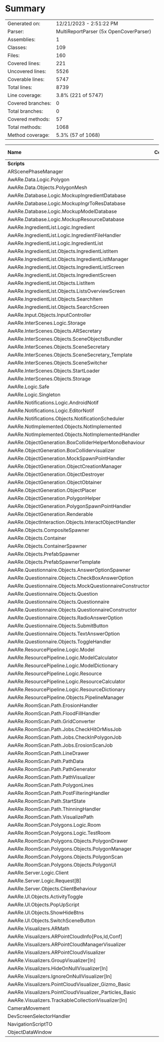 ﻿# Summary
|||
|:---|:---|
| Generated on: | 12/21/2023 - 2:51:22 PM |
| Parser: | MultiReportParser (5x OpenCoverParser) |
| Assemblies: | 1 |
| Classes: | 109 |
| Files: | 160 |
| Covered lines: | 221 |
| Uncovered lines: | 5526 |
| Coverable lines: | 5747 |
| Total lines: | 8739 |
| Line coverage: | 3.8% (221 of 5747) |
| Covered branches: | 0 |
| Total branches: | 0 |
| Covered methods: | 57 |
| Total methods: | 1068 |
| Method coverage: | 5.3% (57 of 1068) |

|**Name**|**Covered**|**Uncovered**|**Coverable**|**Total**|**Line coverage**|**Covered**|**Total**|**Branch coverage**|**Covered**|**Total**|**Method coverage**|
|:---|---:|---:|---:|---:|---:|---:|---:|---:|---:|---:|---:|
|**Scripts**|**221**|**5526**|**5747**|**11433**|**3.8%**|**0**|**0**|****|**57**|**1068**|**5.3%**|
|ARScenePhaseManager|0|82|82|79|0%|0|0||0|10|0%|
|AwARe.Data.Logic.Polygon|0|46|46|94|0%|0|0||0|19|0%|
|AwARe.Data.Objects.PolygonMesh|0|66|66|78|0%|0|0||0|10|0%|
|AwARe.Database.Logic.MockupIngredientDatabase|0|44|44|92|0%|0|0||0|8|0%|
|AwARe.Database.Logic.MockupIngrToResDatabase|0|20|20|69|0%|0|0||0|4|0%|
|AwARe.Database.Logic.MockupModelDatabase|0|26|26|45|0%|0|0||0|6|0%|
|AwARe.Database.Logic.MockupResourceDatabase|0|26|26|55|0%|0|0||0|6|0%|
|AwARe.IngredientList.Logic.Ingredient|59|2|61|174|96.7%|0|0||23|23|100%|
|AwARe.IngredientList.Logic.IngredientFileHandler|0|130|130|130|0%|0|0||0|6|0%|
|AwARe.IngredientList.Logic.IngredientList|64|8|72|174|88.8%|0|0||24|27|88.8%|
|AwARe.IngredientList.Objects.IngredientListItem|0|12|12|64|0%|0|0||0|4|0%|
|AwARe.IngredientList.Objects.IngredientListManager|0|174|174|262|0%|0|0||0|57|0%|
|AwARe.IngredientList.Objects.IngredientListScreen|0|160|160|186|0%|0|0||0|31|0%|
|AwARe.IngredientList.Objects.IngredientScreen|0|66|66|88|0%|0|0||0|9|0%|
|AwARe.IngredientList.Objects.ListItem|0|26|26|97|0%|0|0||0|6|0%|
|AwARe.IngredientList.Objects.ListsOverviewScreen|0|139|139|120|0%|0|0||0|21|0%|
|AwARe.IngredientList.Objects.SearchItem|0|9|9|54|0%|0|0||0|3|0%|
|AwARe.IngredientList.Objects.SearchScreen|0|69|69|85|0%|0|0||0|14|0%|
|AwARe.Input.Objects.InputController|0|49|49|0|0%|0|0||0|12|0%|
|AwARe.InterScenes.Logic.Storage|0|6|6|32|0%|0|0||0|10|0%|
|AwARe.InterScenes.Objects.ARSecretary|0|32|32|102|0%|0|0||0|22|0%|
|AwARe.InterScenes.Objects.SceneObjectsBundler|0|30|30|52|0%|0|0||0|4|0%|
|AwARe.InterScenes.Objects.SceneSecretary|0|72|72|163|0%|0|0||0|14|0%|
|AwARe.InterScenes.Objects.SceneSecretary_Template|1|1|2|163|50%|0|0||3|6|50%|
|AwARe.InterScenes.Objects.SceneSwitcher|1|37|38|125|2.6%|0|0||3|26|11.5%|
|AwARe.InterScenes.Objects.StartLoader|0|24|24|56|0%|0|0||0|4|0%|
|AwARe.InterScenes.Objects.Storage|0|26|26|80|0%|0|0||0|20|0%|
|AwARe.Logic.Safe|0|1|1|0|0%|0|0||0|1|0%|
|AwARe.Logic.Singleton|0|20|20|82|0%|0|0||0|6|0%|
|AwARe.Notifications.Logic.AndroidNotif|0|32|32|95|0%|0|0||0|6|0%|
|AwARe.Notifications.Logic.EditorNotif|0|42|42|76|0%|0|0||0|12|0%|
|AwARe.Notifications.Objects.NotificationScheduler|0|61|61|120|0%|0|0||0|12|0%|
|AwARe.NotImplemented.Objects.NotImplemented|0|4|4|19|0%|0|0||0|4|0%|
|AwARe.NotImplemented.Objects.NotImplementedHandler|0|34|34|80|0%|0|0||0|12|0%|
|AwARe.ObjectGeneration.BoxColliderHelperMonoBehaviour|0|64|64|84|0%|0|0||0|4|0%|
|AwARe.ObjectGeneration.BoxCollidervisualizer|0|12|12|84|0%|0|0||0|2|0%|
|AwARe.ObjectGeneration.MockSpawnPointHandler|0|18|18|50|0%|0|0||0|4|0%|
|AwARe.ObjectGeneration.ObjectCreationManager|0|95|95|163|0%|0|0||0|25|0%|
|AwARe.ObjectGeneration.ObjectDestroyer|0|14|14|29|0%|0|0||0|2|0%|
|AwARe.ObjectGeneration.ObjectObtainer|0|22|22|40|0%|0|0||0|4|0%|
|AwARe.ObjectGeneration.ObjectPlacer|0|250|250|303|0%|0|0||0|18|0%|
|AwARe.ObjectGeneration.PolygonHelper|0|70|70|102|0%|0|0||0|8|0%|
|AwARe.ObjectGeneration.PolygonSpawnPointHandler|0|60|60|93|0%|0|0||0|8|0%|
|AwARe.ObjectGeneration.Renderable|0|96|96|159|0%|0|0||0|47|0%|
|AwARe.ObjectInteraction.Objects.InteractObjectHandler|0|26|26|41|0%|0|0||0|4|0%|
|AwARe.Objects.CompositeSpawner|0|12|12|99|0%|0|0||0|12|0%|
|AwARe.Objects.Container|0|10|10|41|0%|0|0||0|4|0%|
|AwARe.Objects.ContainerSpawner|0|44|44|68|0%|0|0||0|8|0%|
|AwARe.Objects.PrefabSpawner|0|10|10|99|0%|0|0||0|4|0%|
|AwARe.Objects.PrefabSpawnerTemplate|0|10|10|99|0%|0|0||0|10|0%|
|AwARe.Questionnaire.Objects.AnswerOptionSpawner|0|18|18|170|0%|0|0||0|7|0%|
|AwARe.Questionnaire.Objects.CheckBoxAnswerOption|0|11|11|170|0%|0|0||0|2|0%|
|AwARe.Questionnaire.Objects.MockQuestionnaireConstructor|0|9|9|123|0%|0|0||0|2|0%|
|AwARe.Questionnaire.Objects.Question|0|113|113|155|0%|0|0||0|31|0%|
|AwARe.Questionnaire.Objects.Questionnaire|0|76|76|120|0%|0|0||0|13|0%|
|AwARe.Questionnaire.Objects.QuestionnaireConstructor|0|44|44|123|0%|0|0||0|11|0%|
|AwARe.Questionnaire.Objects.RadioAnswerOption|0|16|16|170|0%|0|0||0|2|0%|
|AwARe.Questionnaire.Objects.SubmitButton|0|3|3|22|0%|0|0||0|1|0%|
|AwARe.Questionnaire.Objects.TextAnswerOption|0|8|8|170|0%|0|0||0|2|0%|
|AwARe.Questionnaire.Objects.ToggleHandler|0|31|31|60|0%|0|0||0|10|0%|
|AwARe.ResourcePipeline.Logic.Model|0|44|44|126|0%|0|0||0|24|0%|
|AwARe.ResourcePipeline.Logic.ModelCalculator|0|16|16|28|0%|0|0||0|2|0%|
|AwARe.ResourcePipeline.Logic.ModelDictionary|0|14|14|126|0%|0|0||0|8|0%|
|AwARe.ResourcePipeline.Logic.Resource|0|32|32|114|0%|0|0||0|18|0%|
|AwARe.ResourcePipeline.Logic.ResourceCalculator|0|64|64|77|0%|0|0||0|6|0%|
|AwARe.ResourcePipeline.Logic.ResourceDictionary|0|14|14|114|0%|0|0||0|10|0%|
|AwARe.ResourcePipeline.Objects.PipelineManager|0|113|113|133|0%|0|0||0|14|0%|
|AwARe.RoomScan.Path.ErosionHandler|0|159|159|201|0%|0|0||0|11|0%|
|AwARe.RoomScan.Path.FloodFillHandler|0|69|69|169|0%|0|0||0|3|0%|
|AwARe.RoomScan.Path.GridConverter|26|0|26|64|100%|0|0||2|2|100%|
|AwARe.RoomScan.Path.Jobs.CheckHitOrMissJob|0|46|46|127|0%|0|0||0|2|0%|
|AwARe.RoomScan.Path.Jobs.CheckInPolygonJob|25|7|32|103|78.1%|0|0||1|2|50%|
|AwARe.RoomScan.Path.Jobs.ErosionScanJob|0|17|17|76|0%|0|0||0|3|0%|
|AwARe.RoomScan.Path.LineDrawer|45|0|45|85|100%|0|0||1|1|100%|
|AwARe.RoomScan.Path.PathData|0|145|145|175|0%|0|0||0|10|0%|
|AwARe.RoomScan.Path.PathGenerator|0|154|154|347|0%|0|0||0|9|0%|
|AwARe.RoomScan.Path.PathVisualizer|0|29|29|85|0%|0|0||0|3|0%|
|AwARe.RoomScan.Path.PolygonLines|0|7|7|347|0%|0|0||0|5|0%|
|AwARe.RoomScan.Path.PostFilteringHandler|0|128|128|225|0%|0|0||0|1|0%|
|AwARe.RoomScan.Path.StartState|0|351|351|0|0%|0|0||0|14|0%|
|AwARe.RoomScan.Path.ThinningHandler|0|84|84|170|0%|0|0||0|6|0%|
|AwARe.RoomScan.Path.VisualizePath|0|29|29|0|0%|0|0||0|3|0%|
|AwARe.RoomScan.Polygons.Logic.Room|0|40|40|67|0%|0|0||0|12|0%|
|AwARe.RoomScan.Polygons.Logic.TestRoom|0|32|32|74|0%|0|0||0|4|0%|
|AwARe.RoomScan.Polygons.Objects.PolygonDrawer|0|158|158|172|0%|0|0||0|30|0%|
|AwARe.RoomScan.Polygons.Objects.PolygonManager|0|165|165|241|0%|0|0||0|37|0%|
|AwARe.RoomScan.Polygons.Objects.PolygonScan|0|48|48|58|0%|0|0||0|2|0%|
|AwARe.RoomScan.Polygons.Objects.PolygonUI|0|28|28|66|0%|0|0||0|1|0%|
|AwARe.Server.Logic.Client|0|222|222|353|0%|0|0||0|24|0%|
|AwARe.Server.Logic.Request[B]|0|56|56|353|0%|0|0||0|12|0%|
|AwARe.Server.Objects.ClientBehaviour|0|28|28|35|0%|0|0||0|4|0%|
|AwARe.UI.Objects.ActivityToggle|0|3|3|29|0%|0|0||0|3|0%|
|AwARe.UI.Objects.PopUpScript|0|2|2|0|0%|0|0||0|2|0%|
|AwARe.UI.Objects.ShowHideBtns|0|16|16|37|0%|0|0||0|4|0%|
|AwARe.UI.Objects.SwitchSceneButton|0|8|8|48|0%|0|0||0|8|0%|
|AwARe.Visualizers.ARMath|0|26|26|53|0%|0|0||0|8|0%|
|AwARe.Visualizers.ARPointCloudInfo[Pos,Id,Conf]|0|12|12|53|0%|0|0||0|2|0%|
|AwARe.Visualizers.ARPointCloudManagerVisualizer|0|20|20|30|0%|0|0||0|6|0%|
|AwARe.Visualizers.ARPointCloudVisualizer|0|20|20|26|0%|0|0||0|6|0%|
|AwARe.Visualizers.GroupVisualizer[In]|0|26|26|102|0%|0|0||0|6|0%|
|AwARe.Visualizers.HideOnNullVisualizer[In]|0|26|26|102|0%|0|0||0|6|0%|
|AwARe.Visualizers.IgnoreOnNullVisualizer[In]|0|20|20|102|0%|0|0||0|6|0%|
|AwARe.Visualizers.PointCloudVisualizer_Gizmo_Basic|0|84|84|143|0%|0|0||0|12|0%|
|AwARe.Visualizers.PointCloudVisualizer_Particles_Basic|0|96|96|143|0%|0|0||0|10|0%|
|AwARe.Visualizers.TrackableCollectionVisualizer[In]|0|36|36|102|0%|0|0||0|6|0%|
|CameraMovement|0|46|46|41|0%|0|0||0|6|0%|
|DevScreenSelectorHandler|0|20|20|24|0%|0|0||0|2|0%|
|NavigationScriptTO|0|24|24|35|0%|0|0||0|8|0%|
|ObjectDataWindow|0|24|24|24|0%|0|0||0|4|0%|
